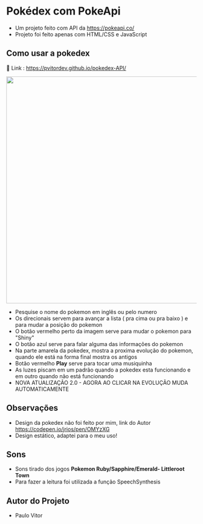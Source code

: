 
# Pokédex com  PokeApi


- Um projeto feito com API da https://pokeapi.co/
- Projeto foi feito apenas com HTML/CSS e JavaScript 


## Como usar a pokedex 
🔗 Link : https://pvitordev.github.io/pokedex-API/

<p align='center'> 
<img width='600' src='https://github.com/PvitorDev/pokedex-API/blob/main/img/Readme/demonstra%C3%A7%C3%A3o.gif'> </p>

- Pesquise o nome do pokemon em inglês ou pelo numero 
- Os direcionais servem para avançar a lista ( pra cima ou pra baixo )  e para mudar a posição do pokemon
- O botão vermelho perto da imagem serve para mudar o pokemon para "Shiny"
- O botão azul serve para falar alguma das informações do pokemon 
- Na parte amarela da pokedex, mostra a proxima evolução do pokemon, quando ele está na forma final mostra os antigos
- Botão vermelho **Play** serve para tocar uma musiquinha 
- As luzes piscam em um padrão quando a pokedex esta funcionando e em outro quando não está funcionando 
- NOVA ATUALIZAÇÃO 2.0 - AGORA AO CLICAR NA EVOLUÇÃO MUDA AUTOMATICAMENTE 
## Observações 
- Design da pokedex não foi feito por mim, link do Autor https://codepen.io/jrios/pen/OMYzXG
- Design estático, adaptei para o meu uso! 

## Sons 
- Sons tirado dos jogos **Pokemon Ruby/Sapphire/Emerald- Littleroot Town**
- Para fazer a leitura foi utilizada a função SpeechSynthesis

## Autor do Projeto
- Paulo Vitor 
